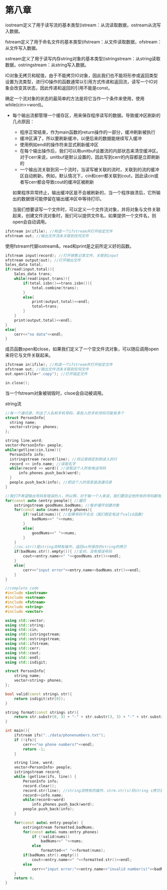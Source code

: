# 第八章
  iostream定义了用于读写流的基本类型(istream：从流读取数据，ostream从流写入数据。
  
  fstream定义了用于命名文件的基本类型(ifstream：从文件读取数据，ofstream：从文件写入数据。
  
  sstream定义了用于读写内存string对象的基本类型(istringstream：从string读取数据，ostringstream：从string写入数据。
  
  IO对象无拷贝和赋值，由于不能拷贝IO对象，因此我们也不能将形参或返回类型设置为流类型，进行IO操作的函数通常以引用方式传递和返回流，读写一个IO对象会改变其状态，因此传递和返回的引用不能是const。
  
  确定一个流对象的状态的最简单的方法是将它当作一个条件来使用，使用while(cin>>word)。
  
* 每个输出流都管理一个缓存区，用来保存程序读写的数据。导致缓冲区刷新的几点原因：
  * 程序正常结束，作为main函数的return操作的一部分，缓冲刷新被执行
  * 缓冲区满了，所以要刷新缓冲，以便后来的数据能继续写入缓冲
  * 使用例如endl的操作符来显式刷新缓冲区
  * 在每个输出操作后，我们可以用unitbuf设置流的内部状态来清空缓冲区。对于cerr来说，unitbuf是默认设置的，因此写到cerr的内容都是立即刷新的
  * 一个输出流关联到另一个流时，当读写被关联的流时，关联到的流的缓冲区自动刷新。例如，默认情况下，cin和cerr都关联到cout，因此读cin或者写cerr都会导致cout的缓冲区被刷新

  
  如果程序异常终止，输出缓冲区是不会被刷新的，当一个程序崩溃后，它所输出的数据很可能停留在输出缓冲区中等待打印。
  
  当我们想要读写一个文件时，可以定义一个文件流对象，并将对象与文件关联起来，创建文件流对象时，我们可以提供文件名，如果提供一个文件名，则open会自动调用。
```C++
ifstream in(ifile); //构造一个ifstream并打开给定文件
ofstream out; //输出文件流未关联到任何文件
```
  使用fstream代替iostream&，read和print是之前所定义好的函数。
```C++
ifstream input(record); //打开销售记录文件，关联到input
ofstream output(out); //打开输出文件
Sales_data total; 
if(read(input,total)){
    Sales_data trans;
    while(read(input,trans)){
        if(total.isbn()==trans.isbn()){
            total.combine(trans); 
        }
        else{
            print(output,total)<<endl; 
            total=trans; 
        }
    }
    print(output,total)<<endl;
}
else{
    cerr<<"no data"<<endl;
}
```
  成员函数open和close，如果我们定义了一个空文件流对象，可以随后调用open来将它与文件关联起来。
```C++
ifstream in(ifile); //构造一个ifstream并打开给定文件
ofstream out; //输出文件流未关联到任何文件
out.open(ifile+".copy"); //打开指定文件

in.close();
```
  当一个fstream对象被销毁时，clsoe会自动被调用。
  
  string流
```C++
//有一个通讯录，列出了人名和手机号码，某些人的手机号码可能有多个
struct PersonInfo{
  string name;
  vector<string> phones;
};  

string line,word;
vector<PersonInfo> people;
while(getline(cin,line)){
  PersonInfo info;
  istringstream record(line); //将记录绑定到刚读入的行
  record >> info.name; //读取名字
  while(record >> word){ //读取这个人所有电话号码
      info.phones.push_back(word);
  }
  people.push_back(info); //把这个人的信息装进通讯录
}

//我们不希望输出号码有错误的人，所以啊，对于每一个人来说，我们要验证他所有的号码都有效才可以输出，于是，很自然的，我们就想到先把输出内容写入到一个内存ostringstream中
for(const auto &entry:people){ //遍历
    ostringstream goodNums,badNums; //每步循环创建对象
    for(const auto &nums:entry.phones){
        if(!valid(nums)){ //如果号码不合法（我们假定有这个valid函数）
            badNums<<" "<<nums;
        }
        else{
            goodNums<<" "<<nums;
        }
    }
    //os.str()是string流特有操作，返回os所保存的string的拷贝
    if(badNums.str().empty()){ //全对，没有错误号码
        cout<<entry.name<<" "<<goodNums.str()<<endl; 
    }
    else{
        cerr<<"input error"<<entry.name<<badNums.str()<<endl;
    }
}
```
```C++
//complete code
#include <iostream>
#include <sstream>
#include <fstream>
#include <string>
#include <vector>

using std::vector;
using std::string;
using std::cin;
using std::istringstream;
using std::ostringstream;
using std::ifstream;
using std::cerr;
using std::cout;
using std::endl;
using std::isdigit;

struct PersonInfo{
    string name;
    vector<string> phones;
};

bool valid(const string& str){
    return isdigit(str[0]);
}

string format(const string& str){
    return str.substr(0, 3) + "-" + str.substr(3, 3) + "-" + str.substr(6); //str.substr(a,b)从a开始一共b个单位长度
}

int main(){
    ifstream ifs("../data/phonenumbers.txt");
    if (!ifs){
        cerr<<"no phone numbers?"<<endl;
        return -1;
    }

    string line, word;
    vector<PersonInfo> people;
    istringstream record;
    while (getline(ifs, line)) {
        PersonInfo info;
        record.clear();
        record.str(line); //string流特有的操作，strm.str(s)将string s拷贝到strm中
        record>>info.name;
        while(record>>word) 
            info.phones.push_back(word);
        people.push_back(info);
    }

    for(const auto& entry:people) {
        ostringstream formatted,badNums;
        for(const auto& nums:entry.phones)
            if (!valid(nums))
                badNums<<" "<<nums;
            else
                formatted<<" "<<format(nums);
        if(badNums.str().empty())
            cout<<entry.name<<" "<<formatted.str()<<endl;
        else
            cerr<<"input error:"<<entry.name<<"invalid number(s)"<<badNums.str()<<endl;
    }
    return 0;
}
```
